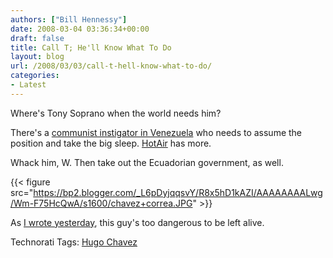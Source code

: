 ```yaml
---
authors: ["Bill Hennessy"]
date: 2008-03-04 03:36:34+00:00
draft: false
title: Call T; He'll Know What To Do
layout: blog
url: /2008/03/03/call-t-hell-know-what-to-do/
categories:
- Latest
---
```


Where's Tony Soprano when the world needs him?

 

There's a [communist instigator in Venezuela](https://gatewaypundit.blogspot.com/2008/03/not-just-ecuador-chavez-paid-farc-300.html) who needs to assume the position and take the big sleep. [HotAir](https://hotair.com/archives/2008/03/03/colombia-chavez-gave-300m-to-farc-terrorists/) has more.

 

Whack him, W. Then take out the Ecuadorian government, as well.

 

{{< figure src="https://bp2.blogger.com/_L6pDyjqqsvY/R8x5hD1kAZI/AAAAAAAALwg/Wm-F75HcQwA/s1600/chavez+correa.JPG" >}}


 

As [I wrote yesterday](https://hennessysview.com/2008/03/02/a-stalinist-is-is-a-stalinist/), this guy's too dangerous to be left alive.

 

 

Technorati Tags: [Hugo Chavez](https://technorati.com/tags/Hugo%20Chavez)
